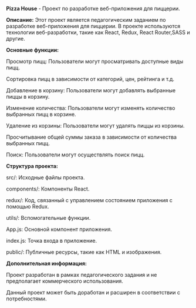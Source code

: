 **Pizza House** - Проект по разработке веб-приложения для пиццерии.

**Описание:** Этот проект является педагогическим заданием по разработке веб-приложения для пиццерии. В проекте используются технологии веб-разработки, такие как React, Redux, React Router,SASS и другие.

**Основные функции:**

Просмотр пицц: Пользователи могут просматривать доступные виды пицц.

Сортировка пицц в зависимости от категорий, цен, рейтинга и т.д.

Добавление в корзину: Пользователи могут добавлять выбранные пиццы в корзину.

Изменение количества: Пользователи могут изменять количество выбранных пицц в корзине.

Удаление из корзины: Пользователи могут удалять пиццы из корзины.

Просчитывание общей суммы заказа в зависимости от количества выбранных пицц.

Поиск: Пользователи могут осуществлять поиск пицц.

**Структура проекта:**

src/: Исходные файлы проекта.

components/: Компоненты React.

redux/: Код, связанный с управлением состоянием приложения с помощью Redux.

utils/: Вспомогательные функции.

App.js: Основной компонент приложения.

index.js: Точка входа в приложение.

public/: Публичные ресурсы, такие как HTML и изображения.

**Дополнительная информация:**

Проект разработан в рамках педагогического задания и не предполагает коммерческого использования.

Данный проект может быть доработан и расширен в соответствии с потребностями.

